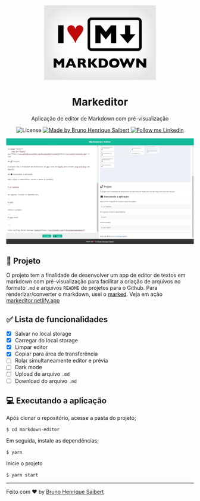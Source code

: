<p align="center">
    <img alt="Markeditor" src="https://raw.githubusercontent.com/BrunoSaibert/markdown-editor/master/assets/logo.png" width="300" />
</p>

<h1 align="center">
  Markeditor
</h1>

<p align="center">Aplicação de editor de Markdown com pré-visualização</p>

<p align="center">
  <img alt="License" src="https://img.shields.io/badge/license-MIT-191A1E">

  <a href="https://github.com/BrunoSaibert">
    <img alt="Made by Bruno Henrique Saibert" src="https://img.shields.io/badge/Made%20by-Bruno%20Henrique%20Saibert-191A1E">
  </a>

  <a href="https://linkedin.com/in/brunohenriquesaibert">
    <img alt="Follow me Linkedin" src="https://img.shields.io/badge/Follow%20up-brunohenriquesaibert-191A1E?style=social&logo=linkedin">
  </a>
</p>

<p align="center">
    <img alt="Markdown Editor" src="https://raw.githubusercontent.com/BrunoSaibert/markdown-editor/master/assets/markdown.jpg" />
</p>

## 🚀 Projeto

O projeto tem a finalidade de desenvolver um app de editor de textos em markdown com pré-visualização para facilitar a criação de arquivos no formato `.md` e arquivos `README` de projetos para o Github. Para renderizar/converter o markdown, usei o [marked](https://github.com/markedjs/marked). Veja em ação [markeditor.netlify.app](https://markeditor.netlify.app/)

## ✅ Lista de funcionalidades

- [x] Salvar no local storage
- [x] Carregar do local storage
- [x] Limpar editor
- [x] Copiar para área de transferência
- [ ] Rolar simultaneamente editor e prévia
- [ ] Dark mode
- [ ] Upload de arquivo `.md`
- [ ] Download do arquivo `.md`

## 💻 Executando a aplicação

Após clonar o repositório, acesse a pasta do projeto;

```
$ cd markdown-editor
```

Em seguida, instale as dependências;

```
$ yarn
```

Inicie o projeto

```
$ yarn start
```

---

Feito com ♥ by [Bruno Henrique Saibert](https://www.linkedin.com/in/brunohenriquesaibert)
